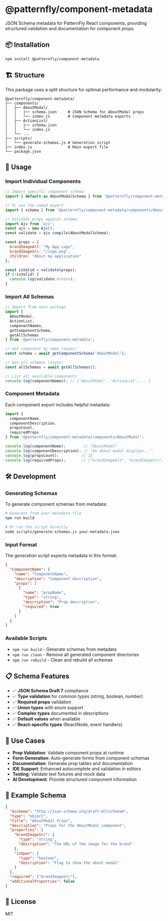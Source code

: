 # @patternfly/component-metadata

JSON Schema metadata for PatternFly React components, providing structured validation and documentation for component props.

## 📦 Installation

```bash
npm install @patternfly/component-metadata
```

## 🏗️ Structure

This package uses a split structure for optimal performance and modularity:

```
@patternfly/component-metadata/
├── components/
│   ├── AboutModal/
│   │   ├── schema.json     # JSON Schema for AboutModal props
│   │   └── index.js        # Component metadata exports
│   ├── ActionList/
│   │   ├── schema.json
│   │   └── index.js
│   └── ...
├── scripts/
│   └── generate-schemas.js # Generation script
├── index.js                # Main export file
└── package.json
```

## 🚀 Usage

### Import Individual Components

```javascript
// Import specific component schema
import { default as AboutModalSchema } from '@patternfly/component-metadata/components/AboutModal';

// Or use the named export
import { schema } from '@patternfly/component-metadata/components/AboutModal';

// Validate props against schema
import Ajv from 'ajv';
const ajv = new Ajv();
const validate = ajv.compile(AboutModalSchema);

const props = {
  brandImageAlt: "My App Logo",
  brandImageSrc: "/logo.png",
  children: "About my application"
};

const isValid = validate(props);
if (!isValid) {
  console.log(validate.errors);
}
```

### Import All Schemas

```javascript
// Import from main package
import { 
  AboutModal, 
  ActionList, 
  componentNames,
  getComponentSchema,
  getAllSchemas 
} from '@patternfly/component-metadata';

// Get component by name (async)
const schema = await getComponentSchema('AboutModal');

// Get all schemas (async)
const allSchemas = await getAllSchemas();

// List all available components
console.log(componentNames); // ['AboutModal', 'ActionList', ...]
```

### Component Metadata

Each component export includes helpful metadata:

```javascript
import { 
  componentName,
  componentDescription,
  propsCount,
  requiredProps 
} from '@patternfly/component-metadata/components/AboutModal';

console.log(componentName);        // "AboutModal"
console.log(componentDescription); // "An about modal displays..."
console.log(propsCount);          // 13
console.log(requiredProps);       // ["brandImageAlt", "brandImageSrc", "children"]
```

## 🛠️ Development

### Generating Schemas

To generate component schemas from metadata:

```bash
# Generate from your metadata file
npm run build

# Or run the script directly
node scripts/generate-schemas.js your-metadata.json
```

### Input Format

The generation script expects metadata in this format:

```json
{
  "ComponentName": {
    "name": "ComponentName",
    "description": "Component description",
    "props": [
      {
        "name": "propName",
        "type": "string",
        "description": "Prop description",
        "required": true
      }
    ]
  }
}
```

### Available Scripts

- `npm run build` - Generate schemas from metadata
- `npm run clean` - Remove all generated component directories
- `npm run rebuild` - Clean and rebuild all schemas

## 📋 Schema Features

- ✅ **JSON Schema Draft 7** compliance
- ✅ **Type validation** for common types (string, boolean, number)
- ✅ **Required props** validation
- ✅ **Union types** with enum support
- ✅ **Complex types** documented in descriptions
- ✅ **Default values** when available
- ✅ **React-specific types** (ReactNode, event handlers)

## 🎯 Use Cases

- **Prop Validation**: Validate component props at runtime
- **Form Generation**: Auto-generate forms from component schemas
- **Documentation**: Generate prop tables and documentation
- **IDE Support**: Enhanced autocomplete and validation in editors
- **Testing**: Validate test fixtures and mock data
- **AI Development**: Provide structured component information

## 📝 Example Schema

```json
{
  "$schema": "http://json-schema.org/draft-07/schema#",
  "type": "object",
  "title": "AboutModal Props",
  "description": "Props for the AboutModal component",
  "properties": {
    "brandImageSrc": {
      "type": "string",
      "description": "The URL of the image for the brand"
    },
    "isOpen": {
      "type": "boolean", 
      "description": "Flag to show the about modal"
    }
  },
  "required": ["brandImageSrc"],
  "additionalProperties": false
}
```

## 📄 License

MIT
